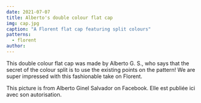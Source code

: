 ```yaml
---
date: 2021-07-07
title: Alberto's double colour flat cap
img: cap.jpg
caption: "A Florent flat cap featuring split colours"
patterns:
  - florent
author:
---
```


This double colour flat cap was made by Alberto G. S., who says that the secret of the colour split is to use the existing points on the pattern! We are super impressed with this fashionable take on Florent.

<Note>

This picture is from Alberto Ginel Salvador on Facebook. Elle est publiée ici avec son autorisation.

</Note>

